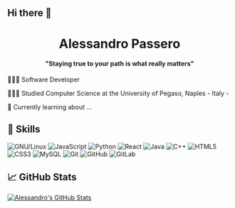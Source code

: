 ## Hi there 👋

<h1 align="center">Alessandro Passero </h1>

<p align="center">
 
 <h4 align="center">	"Staying true to your path is what really matters" </h4>
</p>
<p>👩🏻‍💻 Software Developer </p>
<p>👩🏻‍🎓 Studied Computer Science at the University of Pegaso, Naples - Italy -</p>
<p>💭 Currently learning about ...</p>


## 🔧 Skills

![GNU/Linux](https://img.shields.io/badge/-OS-Linux?style=flat-square&logo=linux&logoColor=black)
![JavaScript](https://img.shields.io/badge/-JavaScript-black?style=flat-square&logo=javascript)
![Python](https://img.shields.io/badge/-Python-black?style=flat-square&logo=Python)
![React](https://img.shields.io/badge/-React-black?style=flat-square&logo=react)
![Java](https://img.shields.io/badge/-java-E34A86?style=flat-square&logo=java)
![C++](https://img.shields.io/badge/-C++-00599C?style=flat-square&logo=c)
![HTML5](https://img.shields.io/badge/-HTML5-E34F26?style=flat-square&logo=html5&logoColor=white)
![CSS3](https://img.shields.io/badge/-CSS3-1572B6?style=flat-square&logo=css3)
![MySQL](https://img.shields.io/badge/-MySQL-black?style=flat-square&logo=mysql)
![Git](https://img.shields.io/badge/-Git-black?style=flat-square&logo=git)
![GitHub](https://img.shields.io/badge/-GitHub-181717?style=flat-square&logo=github)
![GitLab](https://img.shields.io/badge/-GitLab-FCA121?style=flat-square&logo=gitlab)


## &#x1f4c8; GitHub Stats

<a href="https://github.com/alessandropassero">
  <img align="center" src="https://github-readme-stats.vercel.app/api?username=alessandropassero&theme=synthwave" alt="Alessandro's GitHub Stats" />
</a>


